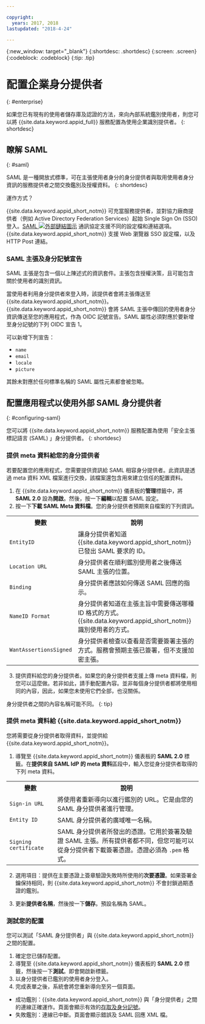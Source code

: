 ```yaml
---

copyright:
  years: 2017, 2018
lastupdated: "2018-4-24"

---
```


{:new_window: target="_blank"}
{:shortdesc: .shortdesc}
{:screen: .screen}
{:codeblock: .codeblock}
{:tip: .tip}

# 配置企業身分提供者
{: #enterprise}

如果您已有現有的使用者儲存庫及認證的方法，來向內部系統鑑別使用者，則您可以將 {{site.data.keyword.appid_full}} 服務配置為使用企業識別提供者。
{: shortdesc}

## 瞭解 SAML
{: #saml}

SAML 是一種開放式標準，可在主張使用者身分的身分提供者與取用使用者身分資訊的服務提供者之間交換鑑別及授權資料。
{: shortdesc}

運作方式？

{{site.data.keyword.appid_short_notm}} 可充當服務提供者，並對協力廠商提供者（例如 Active Directory Federation Services）起始 Single Sign On (SSO) 登入。<a href="http://saml.xml.org/saml-specifications" target="_blank">SAML <img src="../../icons/launch-glyph.svg" alt="外部鏈結圖示"></a> 通訊協定支援不同的設定檔和連結選項。{{site.data.keyword.appid_short_notm}} 支援 Web 瀏覽器 SSO 設定檔，以及 HTTP Post 連結。

### SAML 主張及身分記號宣告

SAML 主張是包含一個以上陳述式的資訊套件。主張包含授權決策，且可能包含關於使用者的識別資訊。

當使用者利用身分提供者來登入時，該提供者會將主張傳送至 {{site.data.keyword.appid_short_notm}}。{{site.data.keyword.appid_short_notm}} 會將 SAML 主張中傳回的使用者身分資訊傳送至您的應用程式，作為 OIDC 記號宣告。SAML 屬性必須對應於要新增至身分記號的下列 OIDC 宣告 1。

可以新增下列宣告：
* `name `
* `email`
* `locale`
* `picture`

其餘未對應於任何標準名稱的 SAML 屬性元素都會被忽略。

## 配置應用程式以使用外部 SAML 身分提供者
{: #configuring-saml}

您可以將 {{site.data.keyword.appid_short_notm}} 服務配置為使用「安全主張標記語言 (SAML) 」身分提供者。
{: shortdesc}

### 提供 meta 資料給您的身分提供者

若要配置您的應用程式，您需要提供資訊給 SAML 相容身分提供者。此資訊是透過 meta 資料 XML 檔案進行交換，該檔案還包含用來建立信任的配置資料。

1. 在 {{site.data.keyword.appid_short_notm}} 儀表板的**管理**標籤中，將 **SAML 2.0** 設為**開啟**。然後，按一下**編輯**以配置 SAML 設定。
2. 按一下**下載 SAML Meta 資料檔**。您的身分提供者預期來自檔案的下列資訊。
  <table>
    <tr>
      <th> 變數</th>
      <th> 說明</th>
    </tr>
    <tr>
      <td><code>EntityID</code></td>
      <td>讓身分提供者知道 {{site.data.keyword.appid_short_notm}} 已發出 SAML 要求的 ID。</td>
    </tr>
    <tr>
      <td><code>Location URL</code></td>
      <td>身分提供者在順利鑑別使用者之後傳送 SAML 主張的位置。</td>
    </tr>
    <tr>
      <td><code>Binding</code></td>
      <td>身分提供者應該如何傳送 SAML 回應的指示。</td>
    </tr>
    <tr>
      <td><code>NameID Format</code></td>
      <td>身分提供者知道在主張主旨中需要傳送哪種 ID 格式的方式。{{site.data.keyword.appid_short_notm}} 識別使用者的方式。</td>
    </tr>
    <tr>
      <td><code>WantAssertionsSigned</code></td>
      <td>身分提供者檢查以查看是否需要簽署主張的方式。服務會預期主張已簽署，但不支援加密主張。</td>
    </tr>
  </table>

3. 提供資料給您的身分提供者。如果您的身分提供者支援上傳 meta 資料檔，則您可以這麼做。若非如此，請手動配置內容。並非每個身分提供者都將使用相同的內容，因此，如果您未使用它們全部，也沒關係。

身分提供者之間的內容名稱可能不同。
{: tip}

### 提供 meta 資料給 {{site.data.keyword.appid_short_notm}}

您將需要從身分提供者取得資料，並提供給 {{site.data.keyword.appid_short_notm}}。

1. 導覽至 {{site.data.keyword.appid_short_notm}} 儀表板的 **SAML 2.0** 標籤。在**提供來自 SAML IdP 的 meta 資料**區段中，輸入您從身分提供者取得的下列 meta 資料。
  <table>
    <tr>
      <th> 變數</th>
      <th> 說明</th>
    </tr>
    <tr>
      <td><code>Sign-in URL</code></td>
      <td>將使用者重新導向以進行鑑別的 URL。它是由您的 SAML 身分提供者進行管理。</td>
    </tr>
    <tr>
      <td><code>Entity ID</code></td>
      <td>SAML 身分提供者的廣域唯一名稱。</td>
    </tr>
    <tr>
      <td><code>Signing certificate</code></td>
      <td>SAML 身分提供者所發出的憑證。它用於簽署及驗證 SAML 主張。所有提供者都不同，但您可能可以從身分提供者下載簽署憑證。憑證必須為 <code>.pem</code> 格式。</td>
    </tr>
  </table>

2. 選用項目：提供在主要憑證上簽章驗證失敗時所使用的**次要憑證**。如果簽署金鑰保持相同，則 {{site.data.keyword.appid_short_notm}} 不會封鎖過期憑證的鑑別。

3. 更新**提供者名稱**，然後按一下**儲存**。預設名稱為 SAML。


### 測試您的配置

您可以測試「SAML 身分提供者」與 {{site.data.keyword.appid_short_notm}} 之間的配置。

1. 確定您已儲存配置。
2. 導覽至 {{site.data.keyword.appid_short_notm}} 儀表板的 **SAML 2.0** 標籤，然後按一下**測試**。即會開啟新標籤。
3. 以身分提供者已鑑別的使用者身分登入。
4. 完成表單之後，系統會將您重新導向至另一個頁面。
  * 成功鑑別：{{site.data.keyword.appid_short_notm}} 與「身分提供者」之間的連線正確運作。頁面會顯示有效的[存取及身分記號](/docs/services/appid/authorization.html#key-concepts)。
  * 失敗鑑別：連線已中斷。頁面會顯示錯誤及 SAML 回應 XML 檔。
